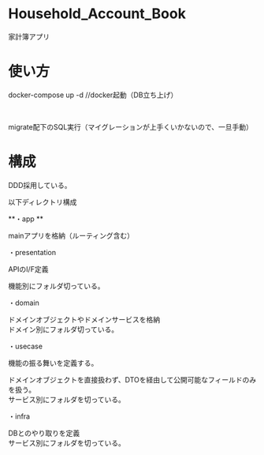 # Household_Account_Book
家計簿アプリ

# 使い方
docker-compose up -d //docker起動（DB立ち上げ）

<br>

migrate配下のSQL実行（マイグレーションが上手くいかないので、一旦手動）

# 構成
DDD採用している。<br>

以下ディレクトリ構成 <br>

**・app **  <br>

mainアプリを格納（ルーティング含む）

・presentation <br>

APIのI/F定義<br>

機能別にフォルダ切っている。

・domain <br>

ドメインオブジェクトやドメインサービスを格納 <br>
ドメイン別にフォルダ切っている。<br>

・usecase <br>

機能の振る舞いを定義する。 <br>

ドメインオブジェクトを直接扱わず、DTOを経由して公開可能なフィールドのみを扱う。 <br>
サービス別にフォルダを切っている。 <br>

・infra <br>

DBとのやり取りを定義 <br>
サービス別にフォルダを切っている。 <br>
